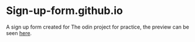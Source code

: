 # Sign-up-form.github.io
A sign up form created for The odin project for practice, the preview can be seen [here](https://devarancarter.github.io/Sign-up-form.github.io/).
